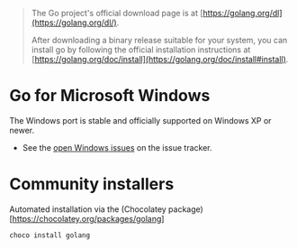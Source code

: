 
> The Go project's official download page is at [https://golang.org/dl](https://golang.org/dl/).
>
> After downloading a binary release suitable for your system, you can install go by following  the official installation instructions at [https://golang.org/doc/install](https://golang.org/doc/install#install).


# Go for Microsoft Windows

The Windows port is stable and officially supported on Windows XP or newer.

  * See the [open Windows issues](https://github.com/golang/go/issues?q=is%3Aopen+is%3Aissue+label%3Aos-windows) on the issue tracker.

# Community installers

Automated installation via the (Chocolatey package)[https://chocolatey.org/packages/golang]
```shell
choco install golang
```
